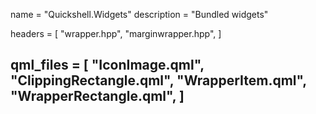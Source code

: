 name = "Quickshell.Widgets"
description = "Bundled widgets"

headers = [
	"wrapper.hpp",
	"marginwrapper.hpp",
]

qml_files = [
	"IconImage.qml",
	"ClippingRectangle.qml",
	"WrapperItem.qml",
	"WrapperRectangle.qml",
]
-----
